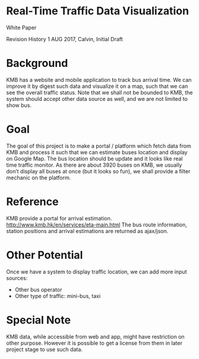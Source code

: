# Real-Time Traffic Data Visualization 
 White Paper

Revision History
1 AUG 2017, Calvin, Initial Draft

# Background
KMB has a website and mobile application to track bus arrival time. We can improve it by digest such data and visualize it on a map, such that we can see the overall traffic status. Note that we shall not be bounded to KMB, the system should accept other data source as well, and we are not limited to show bus.

# Goal
The goal of this project is to make a portal / platform which fetch data from KMB and process it such that we can estimate buses location and display on Google Map. The bus location should be update and it looks like real time traffic monitor.
As there are about 3920 buses on KMB, we usually don’t display all buses at once (but it looks so fun), we shall provide a filter mechanic on the platform.

# Reference
KMB provide a portal for arrival estimation. http://www.kmb.hk/en/services/eta-main.html
The bus route information, station positions and arrival estimations are returned as ajax/json.

# Other Potential
Once we have a system to display traffic location, we can add more input sources:
- Other bus operator
- Other type of traffic: mini-bus, taxi

# Special Note
KMB data, while accessible from web and app, might have restriction on other purpose. However it is possible to get a license from them in later project stage to use such data.